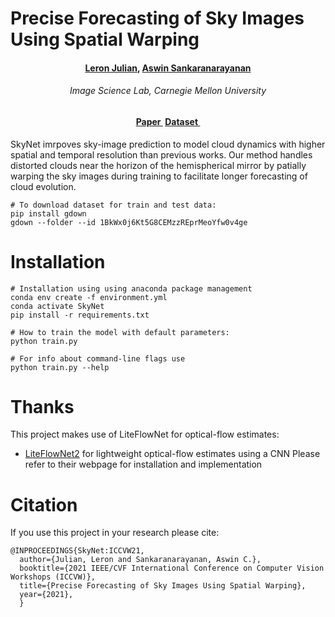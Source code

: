 # Precise Forecasting of Sky Images Using Spatial Warping

<h4 align="center"><b><a href="https://leronjulian.github.io/" target="_blank">Leron
Julian</a>, <a href="https://www.ece.cmu.edu/directory/bios/sankaranarayanan-aswin.html" target="_blank">Aswin
Sankaranarayanan</a></b></h4>

<h6 align="center"><i>Image Science Lab, Carnegie Mellon University</i></h6>

<h4 align="center">
<a href="http://imagesci.ece.cmu.edu/files/paper/2021/SkyNet_ICCVW21.pdf" target="_blank">Paper&nbsp</a>
<a href="https://drive.google.com/drive/folders/1BkWx0j6Kt5G8CEMzzREprMeoYfw0v4ge?usp=drive_link" target="_blank"><b>Dataset&nbsp</b></a>
</h4>


 SkyNet imrpoves sky-image prediction to model cloud dynamics with higher spatial and temporal resolution than previous works. Our method handles distorted clouds near the horizon of the hemispherical mirror by patially warping the sky images during training to facilitate longer forecasting of cloud evolution. 

```shell
# To download dataset for train and test data:
pip install gdown
gdown --folder --id 1BkWx0j6Kt5G8CEMzzREprMeoYfw0v4ge
 ```

# Installation

```shell
# Installation using using anaconda package management 
conda env create -f environment.yml
conda activate SkyNet
pip install -r requirements.txt
```

```shell
# How to train the model with default parameters:
python train.py
```

```shell
# For info about command-line flags use
python train.py --help
```

# Thanks
This project makes use of LiteFlowNet for optical-flow estimates:
* [LiteFlowNet2](https://github.com/twhui/LiteFlowNet) for lightweight optical-flow estimates using a CNN
Please refer to their webpage for installation and implementation

# Citation
If you use this project in your research please cite:
```
@INPROCEEDINGS{SkyNet:ICCVW21,
  author={Julian, Leron and Sankaranarayanan, Aswin C.},
  booktitle={2021 IEEE/CVF International Conference on Computer Vision Workshops (ICCVW)}, 
  title={Precise Forecasting of Sky Images Using Spatial Warping}, 
  year={2021},
  }
```



